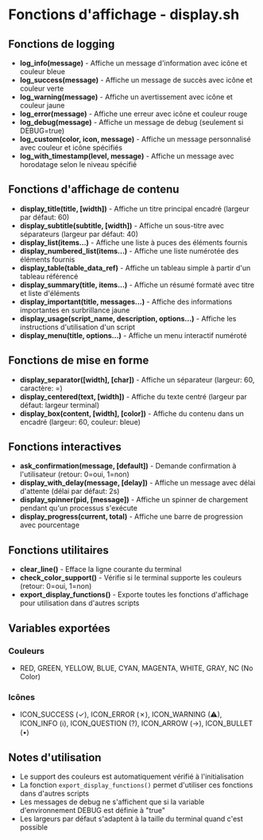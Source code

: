 # Fonctions d'affichage - display.sh

## Fonctions de logging

- **log_info(message)** - Affiche un message d'information avec icône et couleur bleue
- **log_success(message)** - Affiche un message de succès avec icône et couleur verte
- **log_warning(message)** - Affiche un avertissement avec icône et couleur jaune
- **log_error(message)** - Affiche une erreur avec icône et couleur rouge
- **log_debug(message)** - Affiche un message de debug (seulement si DEBUG=true)
- **log_custom(color, icon, message)** - Affiche un message personnalisé avec couleur et icône spécifiés
- **log_with_timestamp(level, message)** - Affiche un message avec horodatage selon le niveau spécifié

## Fonctions d'affichage de contenu

- **display_title(title, [width])** - Affiche un titre principal encadré (largeur par défaut: 60)
- **display_subtitle(subtitle, [width])** - Affiche un sous-titre avec séparateurs (largeur par défaut: 40)
- **display_list(items...)** - Affiche une liste à puces des éléments fournis
- **display_numbered_list(items...)** - Affiche une liste numérotée des éléments fournis
- **display_table(table_data_ref)** - Affiche un tableau simple à partir d'un tableau référencé
- **display_summary(title, items...)** - Affiche un résumé formaté avec titre et liste d'éléments
- **display_important(title, messages...)** - Affiche des informations importantes en surbrillance jaune
- **display_usage(script_name, description, options...)** - Affiche les instructions d'utilisation d'un script
- **display_menu(title, options...)** - Affiche un menu interactif numéroté

## Fonctions de mise en forme

- **display_separator([width], [char])** - Affiche un séparateur (largeur: 60, caractère: =)
- **display_centered(text, [width])** - Affiche du texte centré (largeur par défaut: largeur terminal)
- **display_box(content, [width], [color])** - Affiche du contenu dans un encadré (largeur: 60, couleur: bleue)

## Fonctions interactives

- **ask_confirmation(message, [default])** - Demande confirmation à l'utilisateur (retour: 0=oui, 1=non)
- **display_with_delay(message, [delay])** - Affiche un message avec délai d'attente (délai par défaut: 2s)
- **display_spinner(pid, [message])** - Affiche un spinner de chargement pendant qu'un processus s'exécute
- **display_progress(current, total)** - Affiche une barre de progression avec pourcentage

## Fonctions utilitaires

- **clear_line()** - Efface la ligne courante du terminal
- **check_color_support()** - Vérifie si le terminal supporte les couleurs (retour: 0=oui, 1=non)
- **export_display_functions()** - Exporte toutes les fonctions d'affichage pour utilisation dans d'autres scripts

## Variables exportées

### Couleurs
- RED, GREEN, YELLOW, BLUE, CYAN, MAGENTA, WHITE, GRAY, NC (No Color)

### Icônes
- ICON_SUCCESS (✓), ICON_ERROR (✗), ICON_WARNING (⚠), ICON_INFO (ℹ), ICON_QUESTION (?), ICON_ARROW (→), ICON_BULLET (•)

## Notes d'utilisation

- Le support des couleurs est automatiquement vérifié à l'initialisation
- La fonction `export_display_functions()` permet d'utiliser ces fonctions dans d'autres scripts
- Les messages de debug ne s'affichent que si la variable d'environnement DEBUG est définie à "true"
- Les largeurs par défaut s'adaptent à la taille du terminal quand c'est possible